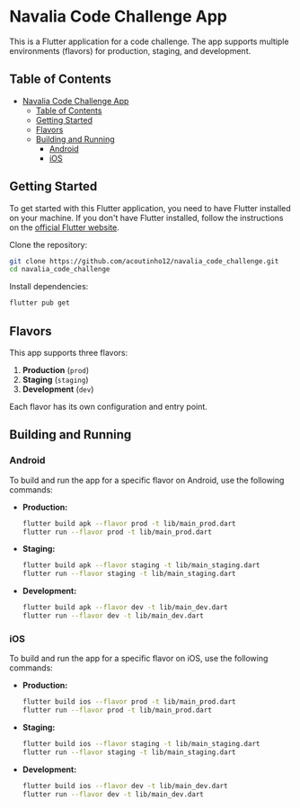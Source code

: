 # Navalia Code Challenge App

This is a Flutter application for a code challenge. The app supports multiple environments (flavors) for production, staging, and development.

## Table of Contents

- [Navalia Code Challenge App](#navalia-code-challenge-app)
  - [Table of Contents](#table-of-contents)
  - [Getting Started](#getting-started)
  - [Flavors](#flavors)
  - [Building and Running](#building-and-running)
    - [Android](#android)
    - [iOS](#ios)

## Getting Started

To get started with this Flutter application, you need to have Flutter installed on your machine. If you don't have Flutter installed, follow the instructions on the [official Flutter website](https://flutter.dev/docs/get-started/install).

Clone the repository:

```bash
git clone https://github.com/acoutinho12/navalia_code_challenge.git
cd navalia_code_challenge
```

Install dependencies:

```bash
flutter pub get
```

## Flavors

This app supports three flavors:

1. **Production** (`prod`)
2. **Staging** (`staging`)
3. **Development** (`dev`)

Each flavor has its own configuration and entry point.

## Building and Running

### Android

To build and run the app for a specific flavor on Android, use the following commands:

- **Production:**

  ```bash
  flutter build apk --flavor prod -t lib/main_prod.dart
  flutter run --flavor prod -t lib/main_prod.dart
  ```

- **Staging:**

  ```bash
  flutter build apk --flavor staging -t lib/main_staging.dart
  flutter run --flavor staging -t lib/main_staging.dart
  ```

- **Development:**

  ```bash
  flutter build apk --flavor dev -t lib/main_dev.dart
  flutter run --flavor dev -t lib/main_dev.dart
  ```

### iOS

To build and run the app for a specific flavor on iOS, use the following commands:

- **Production:**

  ```bash
  flutter build ios --flavor prod -t lib/main_prod.dart
  flutter run --flavor prod -t lib/main_prod.dart
  ```

- **Staging:**

  ```bash
  flutter build ios --flavor staging -t lib/main_staging.dart
  flutter run --flavor staging -t lib/main_staging.dart
  ```

- **Development:**

  ```bash
  flutter build ios --flavor dev -t lib/main_dev.dart
  flutter run --flavor dev -t lib/main_dev.dart
  ```
